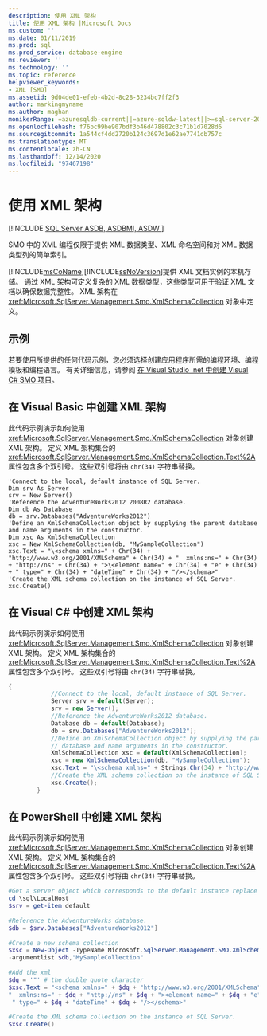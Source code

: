 ```yaml
---
description: 使用 XML 架构
title: 使用 XML 架构 |Microsoft Docs
ms.custom: ''
ms.date: 01/11/2019
ms.prod: sql
ms.prod_service: database-engine
ms.reviewer: ''
ms.technology: ''
ms.topic: reference
helpviewer_keywords:
- XML [SMO]
ms.assetid: 9d04de01-efeb-4b2d-8c28-3234bc7ff2f3
author: markingmyname
ms.author: maghan
monikerRange: =azuresqldb-current||=azure-sqldw-latest||>=sql-server-2016||>=sql-server-linux-2017||=azuresqldb-mi-current
ms.openlocfilehash: f76bc99be907bdf3b46d478802c3c71b1d7028d6
ms.sourcegitcommit: 1a544cf4dd2720b124c3697d1e62ae7741db757c
ms.translationtype: MT
ms.contentlocale: zh-CN
ms.lasthandoff: 12/14/2020
ms.locfileid: "97467198"
---
```

# <a name="using-xml-schemas"></a>使用 XML 架构

[!INCLUDE [SQL Server ASDB, ASDBMI, ASDW ](../../../includes/applies-to-version/sql-asdb-asdbmi-asa.md)]

  SMO 中的 XML 编程仅限于提供 XML 数据类型、XML 命名空间和对 XML 数据类型列的简单索引。  
  
 [!INCLUDE[msCoName](../../../includes/msconame-md.md)][!INCLUDE[ssNoVersion](../../../includes/ssnoversion-md.md)]提供 XML 文档实例的本机存储。 通过 XML 架构可定义复杂的 XML 数据类型，这些类型可用于验证 XML 文档以确保数据完整性。 XML 架构在 <xref:Microsoft.SqlServer.Management.Smo.XmlSchemaCollection> 对象中定义。  
  
## <a name="example"></a>示例  
 若要使用所提供的任何代码示例，您必须选择创建应用程序所需的编程环境、编程模板和编程语言。 有关详细信息，请参阅 [在 Visual Studio .net 中创建 Visual C&#35; SMO 项目](../../../relational-databases/server-management-objects-smo/how-to-create-a-visual-csharp-smo-project-in-visual-studio-net.md)。  
  
## <a name="creating-an-xml-schema-in-visual-basic"></a>在 Visual Basic 中创建 XML 架构  
 此代码示例演示如何使用 <xref:Microsoft.SqlServer.Management.Smo.XmlSchemaCollection> 对象创建 XML 架构。 定义 XML 架构集合的 <xref:Microsoft.SqlServer.Management.Smo.XmlSchemaCollection.Text%2A> 属性包含多个双引号。 这些双引号将由 `chr(34)` 字符串替换。  
  
```VBNET
'Connect to the local, default instance of SQL Server.
Dim srv As Server
srv = New Server()
'Reference the AdventureWorks2012 2008R2 database.
Dim db As Database
db = srv.Databases("AdventureWorks2012")
'Define an XmlSchemaCollection object by supplying the parent database and name arguments in the constructor.
Dim xsc As XmlSchemaCollection
xsc = New XmlSchemaCollection(db, "MySampleCollection")
xsc.Text = "\<schema xmlns=" + Chr(34) + "http://www.w3.org/2001/XMLSchema" + Chr(34) + "  xmlns:ns=" + Chr(34) + "http://ns" + Chr(34) + ">\<element name=" + Chr(34) + "e" + Chr(34) + " type=" + Chr(34) + "dateTime" + Chr(34) + "/></schema>"
'Create the XML schema collection on the instance of SQL Server.
xsc.Create()
```
  
## <a name="creating-an-xml-schema-in-visual-c"></a>在 Visual C# 中创建 XML 架构  
 此代码示例演示如何使用 <xref:Microsoft.SqlServer.Management.Smo.XmlSchemaCollection> 对象创建 XML 架构。 定义 XML 架构集合的 <xref:Microsoft.SqlServer.Management.Smo.XmlSchemaCollection.Text%2A> 属性包含多个双引号。 这些双引号将由 `chr(34)` 字符串替换。  
  
```csharp  
{  
            //Connect to the local, default instance of SQL Server.   
            Server srv = default(Server);  
            srv = new Server();  
            //Reference the AdventureWorks2012 database.   
            Database db = default(Database);  
            db = srv.Databases["AdventureWorks2012"];  
            //Define an XmlSchemaCollection object by supplying the parent  
            // database and name arguments in the constructor.   
            XmlSchemaCollection xsc = default(XmlSchemaCollection);  
            xsc = new XmlSchemaCollection(db, "MySampleCollection");  
            xsc.Text = "\<schema xmlns=" + Strings.Chr(34) + "http://www.w3.org/2001/XMLSchema" + Strings.Chr(34) + " xmlns:ns=" + Strings.Chr(34) + "http://ns" + Strings.Chr(34) + ">\<element name=" + Strings.Chr(34) + "e" + Strings.Chr(34) + " type=" + Strings.Chr(34) + "dateTime" + Strings.Chr(34) + "/></schema>";  
            //Create the XML schema collection on the instance of SQL Server.   
            xsc.Create();  
        }  
```  
  
## <a name="creating-an-xml-schema-in-powershell"></a>在 PowerShell 中创建 XML 架构  
 此代码示例演示如何使用 <xref:Microsoft.SqlServer.Management.Smo.XmlSchemaCollection> 对象创建 XML 架构。 定义 XML 架构集合的 <xref:Microsoft.SqlServer.Management.Smo.XmlSchemaCollection.Text%2A> 属性包含多个双引号。 这些双引号将由 `chr(34)` 字符串替换。  
  
```powershell   
#Get a server object which corresponds to the default instance replace LocalMachine with the physical server  
cd \sql\LocalHost  
$srv = get-item default  
  
#Reference the AdventureWorks database.  
$db = $srv.Databases["AdventureWorks2012"]  
  
#Create a new schema collection  
$xsc = New-Object -TypeName Microsoft.SqlServer.Management.SMO.XmlSchemaCollection `  
-argumentlist $db,"MySampleCollection"  
  
#Add the xml  
$dq = '"' # the double quote character  
$xsc.Text = "<schema xmlns=" + $dq + "http://www.w3.org/2001/XMLSchema" + $dq + `  
"  xmlns:ns=" + $dq + "http://ns" + $dq + "><element name=" + $dq + "e" + $dq +`  
 " type=" + $dq + "dateTime" + $dq + "/></schema>"  
  
#Create the XML schema collection on the instance of SQL Server.  
$xsc.Create()  
```  
  
  
